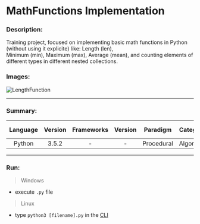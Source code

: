 # MathFunctions Implementation

### Description:

Training project, focused on implementing basic math functions in Python (without using it explicite) like: Length (len),<br>
Minimum (min), Maximum (max), Average (mean), and counting elements of different types in different nested collections.

### Images:

![LengthFunction](https://github.com/Thomas-M-Krystyan/MathFunctions_Implementation/blob/master/Function%20''len''%20-%20FlowChart.png)

---
### Summary:

|  Language  | Version | Frameworks | Version |  Paradigm  |  Category  |      Level       | Group project | Code freeze |
|:----------:|:-------:|:----------:|:-------:|:----------:|:----------:|:----------------:|:-------------:|:-----------:|
|   Python   |  3.5.2  |     -      |    -    | Procedural | Algorithm  |    Beginning     |       -       |  05.12.2016 |

---
### Run:

>Windows
- execute `.py` file

>Linux
- type `python3 [filename].py` in the [CLI](https://en.wikipedia.org/wiki/Command-line_interface)
